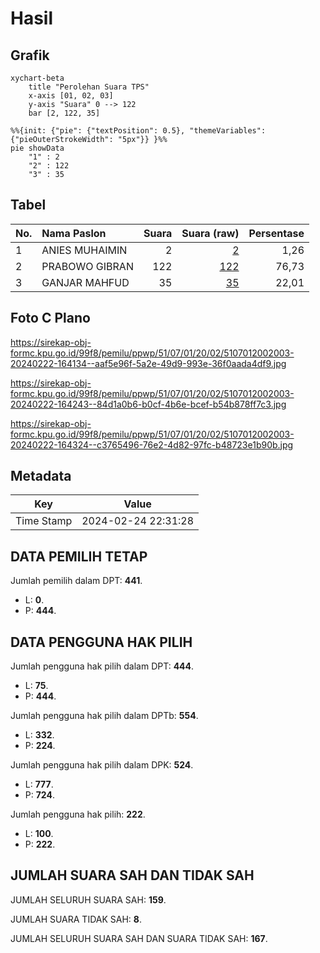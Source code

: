 # Hasil

## Grafik

```mermaid
xychart-beta
    title "Perolehan Suara TPS"
    x-axis [01, 02, 03]
    y-axis "Suara" 0 --> 122
    bar [2, 122, 35]
```

```mermaid
%%{init: {"pie": {"textPosition": 0.5}, "themeVariables": {"pieOuterStrokeWidth": "5px"}} }%%
pie showData
    "1" : 2
    "2" : 122
    "3" : 35
```

## Tabel

| No. | Nama Paslon    | Suara | Suara (raw) | Persentase |
|:--- |:-------------- | -----:| -----------:| ----------:|
| 1   | ANIES MUHAIMIN | 2     | [2][p-1]    | 1,26       |
| 2   | PRABOWO GIBRAN | 122   | [122][p-2]  | 76,73      |
| 3   | GANJAR MAHFUD  | 35    | [35][p-3]   | 22,01      |


[p-1]: https://github.com/gigit-pemilu/pemilu-2024-51-bali/blob/main/pilpres/hitung-suara/sub/51-bali/sub/07-karangasem/sub/01-rendang/sub/2002-rendang/sub/003-tps/sub/paslon-1.txt
[p-2]: https://github.com/gigit-pemilu/pemilu-2024-51-bali/blob/main/pilpres/hitung-suara/sub/51-bali/sub/07-karangasem/sub/01-rendang/sub/2002-rendang/sub/003-tps/sub/paslon-2.txt
[p-3]: https://github.com/gigit-pemilu/pemilu-2024-51-bali/blob/main/pilpres/hitung-suara/sub/51-bali/sub/07-karangasem/sub/01-rendang/sub/2002-rendang/sub/003-tps/sub/paslon-3.txt

## Foto C Plano

https://sirekap-obj-formc.kpu.go.id/99f8/pemilu/ppwp/51/07/01/20/02/5107012002003-20240222-164134--aaf5e96f-5a2e-49d9-993e-36f0aada4df9.jpg

https://sirekap-obj-formc.kpu.go.id/99f8/pemilu/ppwp/51/07/01/20/02/5107012002003-20240222-164243--84d1a0b6-b0cf-4b6e-bcef-b54b878ff7c3.jpg

https://sirekap-obj-formc.kpu.go.id/99f8/pemilu/ppwp/51/07/01/20/02/5107012002003-20240222-164324--c3765496-76e2-4d82-97fc-b48723e1b90b.jpg


## Metadata

| Key        | Value               |
| ---------- | ------------------- |
| Time Stamp | 2024-02-24 22:31:28 |


## DATA PEMILIH TETAP

Jumlah pemilih dalam DPT: **441**.
 * L: **0**.
 * P: **444**.

## DATA PENGGUNA HAK PILIH

Jumlah pengguna hak pilih dalam DPT: **444**.
 * L: **75**.
 * P: **444**.

Jumlah pengguna hak pilih dalam DPTb: **554**.
 * L: **332**.
 * P: **224**.

Jumlah pengguna hak pilih dalam DPK: **524**.
 * L: **777**.
 * P: **724**.

Jumlah pengguna hak pilih: **222**.
 * L: **100**.
 * P: **222**.

## JUMLAH SUARA SAH DAN TIDAK SAH

JUMLAH SELURUH SUARA SAH: **159**.

JUMLAH SUARA TIDAK SAH: **8**.

JUMLAH SELURUH SUARA SAH DAN SUARA TIDAK SAH: **167**.



